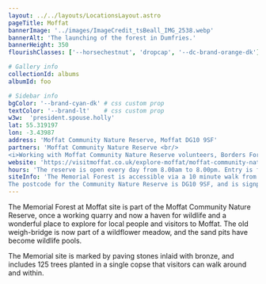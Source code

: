 ```yaml
---
layout: ../../layouts/LocationsLayout.astro
pageTitle: Moffat
bannerImage: '../images/ImageCredit_tsBeall_IMG_2538.webp'
bannerAlt: 'The launching of the forest in Dumfries.'
bannerHeight: 350
flourishClasses: ['--horsechestnut', 'dropcap', '--dc-brand-orange-dk']

# Gallery info
collectionId: albums
albumId: foo

# Sidebar info
bgColor: '--brand-cyan-dk' # css custom prop
textColor: '--brand-lt'    # css custom prop
w3w:  'president.spouse.holly'
lat: 55.319197
lon: -3.43987
address: 'Moffat Community Nature Reserve, Moffat DG10 9SF'
partners: 'Moffat Community Nature Reserve <br/>
<i>Working with Moffat Community Nature Reserve volunteers, Borders Forest Trust and BFT volunteers, Moffat Academy (tbd), and individual community members.</i>'
website: 'https://visitmoffat.co.uk/explore-moffat/moffat-community-nature-reserve'
hours: 'The reserve is open every day from 8.00am to 8.00pm. Entry is free.'
siteInfo: 'The Memorial Forest is accessible via a 10 minute walk from the Nature Reserve car park. The ground is rough in some places, and those with access concerns can also drive to the Memorial site by driving rather than walking the access road. To drive in: rather than parking in the car park, turn left just before the car park and access through a vehicle gate (please close the gate behind you). Drive straight for 2 minutes, the memorial planting site will be on your right, marked by a paving stones. <br/><br/>
The postcode for the Community Nature Reserve is DG10 9SF, and is signposted off the A701. Find the reserve by following the brown signs for the Community Nature Reserve from the A701 between Moffat and the M74.'
---
```


The Memorial Forest at Moffat site is part of the Moffat Community Nature Reserve, once a working quarry and now a haven for wildlife and a wonderful place to explore for local people and visitors to Moffat. The old weigh-bridge is now part of a wildflower meadow, and the sand pits have become wildlife pools.

The Memorial site is marked by paving stones inlaid with bronze, and includes 125 trees planted in a single copse that visitors can walk around and within.
